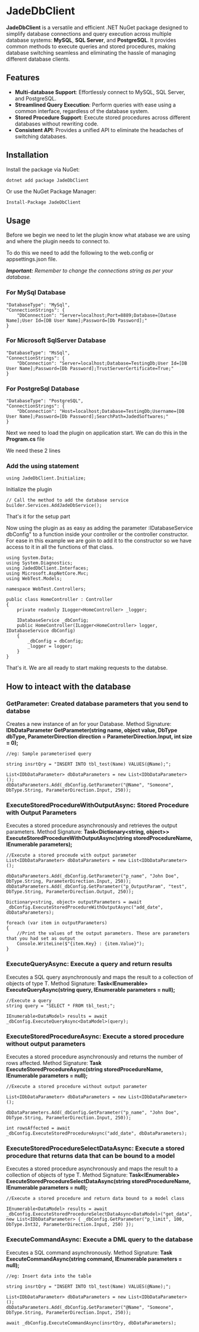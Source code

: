 # JadeDbClient

**JadeDbClient** is a versatile and efficient .NET NuGet package designed to simplify database connections and query execution across multiple database systems: **MySQL**, **SQL Server**, and **PostgreSQL**. It provides common methods to execute queries and stored procedures, making database switching seamless and eliminating the hassle of managing different database clients.

## Features

- **Multi-database Support**: Effortlessly connect to MySQL, SQL Server, and PostgreSQL.
- **Streamlined Query Execution**: Perform queries with ease using a common interface, regardless of the database system.
- **Stored Procedure Support**: Execute stored procedures across different databases without rewriting code.
- **Consistent API**: Provides a unified API to eliminate the headaches of switching databases.

## Installation

Install the package via NuGet:

```bash
dotnet add package JadeDbClient
```

Or use the NuGet Package Manager:

```
Install-Package JadeDbClient
```

## Usage

Before we begin we need to let the plugin know what atabase we are using and where the plugin needs to connect to.

To do this we need to add the following to the web.config or appsettings.json file.

***Important:** Remember to change the connections string as per your database.*

### For MySql Database
```
"DatabaseType": "MySql",
"ConnectionStrings": {
    "DbConnection": "Server=localhost;Port=8889;Database=[Datase Name];User Id=[DB User Name];Password=[Db Password];"
}
```

### For Microsoft SqlServer Database
```
"DatabaseType": "MsSql",
"ConnectionStrings": {
    "DbConnection": "Server=localhost;Database=TestingDb;User Id=[DB User Name];Password=[Db Password];TrustServerCertificate=True;"
}
```

### For PostgreSql Database
```
"DatabaseType": "PostgreSQL",
"ConnectionStrings": {
    "DbConnection": "Host=localhost;Database=TestingDb;Username=[DB User Name];Password=[Db Password];SearchPath=JadedSoftwares;"
}
```

Next we need to load the plugin on application start. We can do this in the **Program.cs** file


We need these 2 lines

### Add the using statement

```
using JadeDbClient.Initialize;
```

Initialize the plugin
```
// Call the method to add the database service
builder.Services.AddJadeDbService();
```

That's it for the setup part


Now using the plugin as as easy as adding the parameter :IDatabaseService dbConfig" to a function inside your controller or the controller constructor. For ease in this example we are goin to add it to the constructor so we have access to it in all the functions of that class.

```
using System.Data;
using System.Diagnostics;
using JadedDbClient.Interfaces;
using Microsoft.AspNetCore.Mvc;
using WebTest.Models;

namespace WebTest.Controllers;

public class HomeController : Controller
{
    private readonly ILogger<HomeController> _logger;

    IDatabaseService _dbConfig;
    public HomeController(ILogger<HomeController> logger, IDatabaseService dbConfig)
    {
        _dbConfig = dbConfig;
        _logger = logger;
    }
}

```

That's it. We are all ready to start making requests to the databse.


## How to inteact with the database

### GetParameter: Created database parameters that you send to databse
Creates a new instance of an <see cref="IDbDataParameter"/> for your Database.
Method Signature: **IDbDataParameter GetParameter(string name, object value, DbType dbType, ParameterDirection direction = ParameterDirection.Input, int size = 0);**

```
//eg: Sample parameterised query

string insrtQry = "INSERT INTO tbl_test(Name) VALUES(@Name);";

List<IDbDataParameter> dbDataParameters = new List<IDbDataParameter>();
dbDataParameters.Add(_dbConfig.GetParameter("@Name", "Someone", DbType.String, ParameterDirection.Input, 250));
```

### ExecuteStoredProcedureWithOutputAsync: Stored Procedure with Output Parameters
Executes a stored procedure asynchronously and retrieves the output parameters.
Method Signature: **Task<Dictionary<string, object>> ExecuteStoredProcedureWithOutputAsync(string storedProcedureName, IEnumerable<IDbDataParameter> parameters);**


```
//Execute a stored proceude with output parameter
List<IDbDataParameter> dbDataParameters = new List<IDbDataParameter>();

dbDataParameters.Add(_dbConfig.GetParameter("p_name", "John Doe", DbType.String, ParameterDirection.Input, 250));
dbDataParameters.Add(_dbConfig.GetParameter("p_OutputParam", "test", DbType.String, ParameterDirection.Output, 250));

Dictionary<string, object> outputParameters = await _dbConfig.ExecuteStoredProcedureWithOutputAsync("add_date", dbDataParameters); 

foreach (var item in outputParameters)
{
    //Print the values of the output parameters. These are parameters that you had set as output
    Console.WriteLine($"{item.Key} : {item.Value}");
}
```


### ExecuteQueryAsync: Execute a query and return results
Executes a SQL query asynchronously and maps the result to a collection of objects of type T.
Method Signature: **Task<IEnumerable<T>> ExecuteQueryAsync<T>(string query, IEnumerable<IDbDataParameter> parameters = null);**

```
//Execute a query
string query = "SELECT * FROM tbl_test;";

IEnumerable<DataModel> results = await _dbConfig.ExecuteQueryAsync<DataModel>(query);
```

### ExecuteStoredProcedureAsync: Execute a stored procedure without output parameters
Executes a stored procedure asynchronously and returns the number of rows affected.
Method Signature: **Task<int> ExecuteStoredProcedureAsync(string storedProcedureName, IEnumerable<IDbDataParameter> parameters = null);**

```
//Execute a stored procedure without output parameter

List<IDbDataParameter> dbDataParameters = new List<IDbDataParameter>();

dbDataParameters.Add(_dbConfig.GetParameter("p_name", "John Doe", DbType.String, ParameterDirection.Input, 250));

int rowsAffected = await _dbConfig.ExecuteStoredProcedureAsync("add_date", dbDataParameters);
```

### ExecuteStoredProcedureSelectDataAsync: Execute a stored procedure that returns data that can be bound to a model
Executes a stored procedure asynchronously and maps the result to a collection of objects of type T.
Method Signature: **Task<IEnumerable<T>> ExecuteStoredProcedureSelectDataAsync<T>(string storedProcedureName, IEnumerable<IDbDataParameter> parameters = null);**

```
//Execute a stored procedure and return data bound to a model class

IEnumerable<DataModel> results = await _dbConfig.ExecuteStoredProcedureSelectDataAsync<DataModel>("get_data", new List<IDbDataParameter> { _dbConfig.GetParameter("p_limit", 100, DbType.Int32, ParameterDirection.Input, 250) });
```

### ExecuteCommandAsync: Execute a DML query to the database
Executes a SQL command asynchronously.
Method Signature: **Task ExecuteCommandAsync(string command, IEnumerable<IDbDataParameter> parameters = null);**

```
//eg: Insert data into the table

string insrtQry = "INSERT INTO tbl_test(Name) VALUES(@Name);";

List<IDbDataParameter> dbDataParameters = new List<IDbDataParameter>();
dbDataParameters.Add(_dbConfig.GetParameter("@Name", "Someone", DbType.String, ParameterDirection.Input, 250));

await _dbConfig.ExecuteCommandAsync(insrtQry, dbDataParameters);
```

